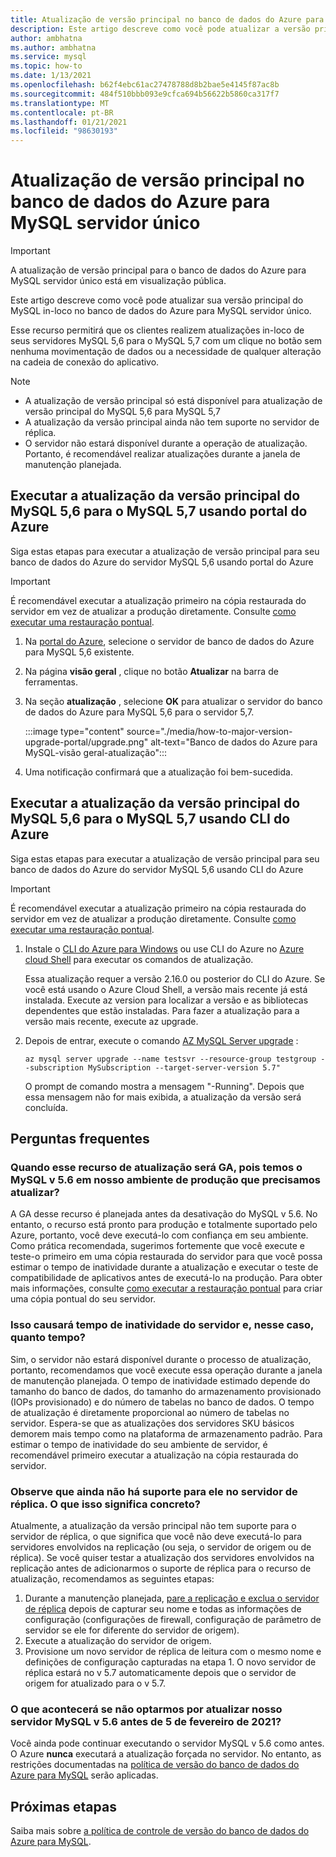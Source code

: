 ```yaml
---
title: Atualização de versão principal no banco de dados do Azure para MySQL-servidor único
description: Este artigo descreve como você pode atualizar a versão principal para o banco de dados do Azure para MySQL-servidor único
author: ambhatna
ms.author: ambhatna
ms.service: mysql
ms.topic: how-to
ms.date: 1/13/2021
ms.openlocfilehash: b62f4ebc61ac27478788d8b2bae5e4145f87ac8b
ms.sourcegitcommit: 484f510bbb093e9cfca694b56622b5860ca317f7
ms.translationtype: MT
ms.contentlocale: pt-BR
ms.lasthandoff: 01/21/2021
ms.locfileid: "98630193"
---
```

# <a name="major-version-upgrade-in-azure-database-for-mysql-single-server"></a>Atualização de versão principal no banco de dados do Azure para MySQL servidor único

> [!IMPORTANT]
> A atualização de versão principal para o banco de dados do Azure para MySQL servidor único está em visualização pública.

Este artigo descreve como você pode atualizar sua versão principal do MySQL in-loco no banco de dados do Azure para MySQL servidor único.

Esse recurso permitirá que os clientes realizem atualizações in-loco de seus servidores MySQL 5,6 para o MySQL 5,7 com um clique no botão sem nenhuma movimentação de dados ou a necessidade de qualquer alteração na cadeia de conexão do aplicativo.

> [!Note]
> * A atualização de versão principal só está disponível para atualização de versão principal do MySQL 5,6 para MySQL 5,7<br>
> * A atualização da versão principal ainda não tem suporte no servidor de réplica.
> * O servidor não estará disponível durante a operação de atualização. Portanto, é recomendável realizar atualizações durante a janela de manutenção planejada.

## <a name="perform-major-version-upgrade-from-mysql-56-to-mysql-57-using-azure-portal"></a>Executar a atualização da versão principal do MySQL 5,6 para o MySQL 5,7 usando portal do Azure

Siga estas etapas para executar a atualização de versão principal para seu banco de dados do Azure do servidor MySQL 5,6 usando portal do Azure

> [!IMPORTANT]
> É recomendável executar a atualização primeiro na cópia restaurada do servidor em vez de atualizar a produção diretamente. Consulte [como executar uma restauração pontual](howto-restore-server-portal.md#point-in-time-restore).

1. Na [portal do Azure](https://portal.azure.com/), selecione o servidor de banco de dados do Azure para MySQL 5,6 existente.

2. Na página **visão geral** , clique no botão **Atualizar** na barra de ferramentas.

3. Na seção **atualização** , selecione **OK** para atualizar o servidor do banco de dados do Azure para MySQL 5,6 para o servidor 5,7.

   :::image type="content" source="./media/how-to-major-version-upgrade-portal/upgrade.png" alt-text="Banco de dados do Azure para MySQL-visão geral-atualização":::

4. Uma notificação confirmará que a atualização foi bem-sucedida.


## <a name="perform-major-version-upgrade-from-mysql-56-to-mysql-57-using-azure-cli"></a>Executar a atualização da versão principal do MySQL 5,6 para o MySQL 5,7 usando CLI do Azure

Siga estas etapas para executar a atualização de versão principal para seu banco de dados do Azure do servidor MySQL 5,6 usando CLI do Azure

> [!IMPORTANT]
> É recomendável executar a atualização primeiro na cópia restaurada do servidor em vez de atualizar a produção diretamente. Consulte [como executar uma restauração pontual](howto-restore-server-cli.md#server-point-in-time-restore).

1. Instale o [CLI do Azure para Windows](/cli/azure/install-azure-cli) ou use CLI do Azure no [Azure cloud Shell](../cloud-shell/overview.md) para executar os comandos de atualização. 
 
   Essa atualização requer a versão 2.16.0 ou posterior do CLI do Azure. Se você está usando o Azure Cloud Shell, a versão mais recente já está instalada. Execute az version para localizar a versão e as bibliotecas dependentes que estão instaladas. Para fazer a atualização para a versão mais recente, execute az upgrade.

2. Depois de entrar, execute o comando [AZ MySQL Server upgrade](https://docs.microsoft.com/cli/azure/mysql/server?view=azure-cli-latest#az_mysql_server_upgrade&preserve-view=true) :
    
   ```azurecli
   az mysql server upgrade --name testsvr --resource-group testgroup --subscription MySubscription --target-server-version 5.7"
   ```
   
   O prompt de comando mostra a mensagem "-Running". Depois que essa mensagem não for mais exibida, a atualização da versão será concluída.

## <a name="frequently-asked-questions"></a>Perguntas frequentes

### <a name="when-will-this-upgrade-feature-be-ga-as-we-have-mysql-v56-in-our-production-environment-that-we-need-to-upgrade"></a>Quando esse recurso de atualização será GA, pois temos o MySQL v 5.6 em nosso ambiente de produção que precisamos atualizar?

A GA desse recurso é planejada antes da desativação do MySQL v 5.6. No entanto, o recurso está pronto para produção e totalmente suportado pelo Azure, portanto, você deve executá-lo com confiança em seu ambiente. Como prática recomendada, sugerimos fortemente que você execute e teste-o primeiro em uma cópia restaurada do servidor para que você possa estimar o tempo de inatividade durante a atualização e executar o teste de compatibilidade de aplicativos antes de executá-lo na produção. Para obter mais informações, consulte [como executar a restauração pontual](howto-restore-server-portal.md#point-in-time-restore) para criar uma cópia pontual do seu servidor. 

### <a name="will-this-cause-downtime-of-the-server-and-if-so-how-long"></a>Isso causará tempo de inatividade do servidor e, nesse caso, quanto tempo?

Sim, o servidor não estará disponível durante o processo de atualização, portanto, recomendamos que você execute essa operação durante a janela de manutenção planejada. O tempo de inatividade estimado depende do tamanho do banco de dados, do tamanho do armazenamento provisionado (IOPs provisionado) e do número de tabelas no banco de dados. O tempo de atualização é diretamente proporcional ao número de tabelas no servidor. Espera-se que as atualizações dos servidores SKU básicos demorem mais tempo como na plataforma de armazenamento padrão. Para estimar o tempo de inatividade do seu ambiente de servidor, é recomendável primeiro executar a atualização na cópia restaurada do servidor.  

### <a name="it-is-noted-that-it-is-not-supported-on-replica-server-yet-what-does-that-mean-concrete"></a>Observe que ainda não há suporte para ele no servidor de réplica. O que isso significa concreto?

Atualmente, a atualização da versão principal não tem suporte para o servidor de réplica, o que significa que você não deve executá-lo para servidores envolvidos na replicação (ou seja, o servidor de origem ou de réplica). Se você quiser testar a atualização dos servidores envolvidos na replicação antes de adicionarmos o suporte de réplica para o recurso de atualização, recomendamos as seguintes etapas:

1. Durante a manutenção planejada, [pare a replicação e exclua o servidor de réplica](howto-read-replicas-portal.md) depois de capturar seu nome e todas as informações de configuração (configurações de firewall, configuração de parâmetro de servidor se ele for diferente do servidor de origem).
2. Execute a atualização do servidor de origem.
3. Provisione um novo servidor de réplica de leitura com o mesmo nome e definições de configuração capturadas na etapa 1. O novo servidor de réplica estará no v 5.7 automaticamente depois que o servidor de origem for atualizado para o v 5.7.

### <a name="what-will-happen-if-we-do-not-choose-to-upgrade-our-mysql-v56-server-before-february-5-2021"></a>O que acontecerá se não optarmos por atualizar nosso servidor MySQL v 5.6 antes de 5 de fevereiro de 2021?

Você ainda pode continuar executando o servidor MySQL v 5.6 como antes. O Azure **nunca** executará a atualização forçada no servidor. No entanto, as restrições documentadas na [política de versão do banco de dados do Azure para MySQL](concepts-version-policy.md) serão aplicadas.

## <a name="next-steps"></a>Próximas etapas

Saiba mais sobre [a política de controle de versão do banco de dados do Azure para MySQL](concepts-version-policy.md).
